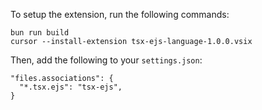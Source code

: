 To setup the extension, run the following commands:

```
bun run build
cursor --install-extension tsx-ejs-language-1.0.0.vsix
```

Then, add the following to your `settings.json`:

```
"files.associations": {
  "*.tsx.ejs": "tsx-ejs",
}
```
